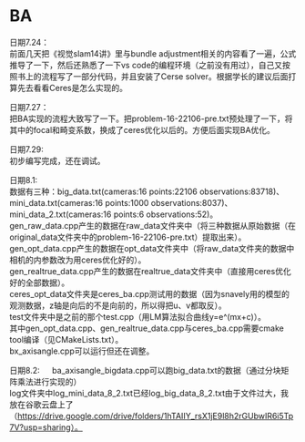 # BA
日期7.24：  
前面几天把《视觉slam14讲》里与bundle adjustment相关的内容看了一遍，公式推导了一下，然后还熟悉了一下vs code的编程环境（之前没有用过），自己又按照书上的流程写了一部分代码，并且安装了Cerse solver。根据学长的建议后面打算先去看看Ceres是怎么实现的。

日期7.27：  
把BA实现的流程大致写了一下。把problem-16-22106-pre.txt预处理了一下，将其中的focal和畸变系数，换成了ceres优化以后的。方便后面实现BA优化。

日期7.29:  
初步编写完成，还在调试。

日期8.1:  
数据有三种：big_data.txt(cameras:16 points:22106 observations:83718)、mini_data.txt(cameras:16 points:1000 observations:8037)、mini_data_2.txt(cameras:16 points:6 observations:52)。  
gen_raw_data.cpp产生的数据在raw_data文件夹中（将三种数据从原始数据（在original_data文件夹中的problem-16-22106-pre.txt）提取出来）。  
gen_opt_data.cpp产生的数据在opt_data文件夹中（将raw_data文件夹的数据中相机的内参数改为用ceres优化好的）。  
gen_realtrue_data.cpp产生的数据在realtrue_data文件夹中（直接用ceres优化好的全部数据）。  
ceres_opt_data文件夹是ceres_ba.cpp测试用的数据（因为snavely用的模型的观测数据，z轴是向后的不是向前的，所以得把u、v都取反）。  
test文件夹中是之前的那个test.cpp（用LM算法拟合曲线y=e^(mx+c)）。  
其中gen_opt_data.cpp、gen_realtrue_data.cpp与ceres_ba.cpp需要cmake tool编译（见CMakeLists.txt）。  
bx_axisangle.cpp可以运行但还在调整。

日期8.2:  　
ba_axisangle_bigdata.cpp可以跑big_data.txt的数据（通过分块矩阵乘法进行实现的）  
log文件夹中log_mini_data_8_2.txt已经log_big_data_8_2.txt由于文件过大，我放在谷歌云盘上了（https://drive.google.com/drive/folders/1hTAIIY_rsX1jE9l8h2rGUbwIR6i5Tp7V?usp=sharing）。  　
